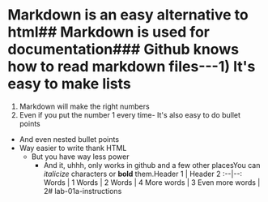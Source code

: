 # Markdown is an easy alternative to html## Markdown is used for documentation### Github knows how to read markdown files---1) It's easy to make lists
1) Markdown will make the right numbers
1) Even if you put the number 1 every time- It's also easy to do bullet points
  - And even nested bullet points
- Way easier to write thank HTML
  - But you have way less power
    - And it, uhhh, only works in github and a few other placesYou can _italicize_ characters or **bold** them.Header 1 | Header 2
:--|--:
Words | 1
Words | 2
Words | 4
More words | 3
Even more words | 2# lab-01a-instructions

